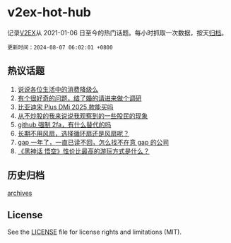 # v2ex-hot-hub

 记录[V2EX](https://www.v2ex.com/)从 2021-01-06 日至今的热门话题。每小时抓取一次数据，按天[归档](archives)。

`更新时间：2024-08-07 06:02:01 +0800`

## 热议话题

1. [说说各位生活中的消费降级么](https://www.v2ex.com/t/1062791)
1. [有个很好奇的问题，结了婚的请进来做个调研](https://www.v2ex.com/t/1062870)
1. [比亚迪宋 Plus DMi 2025 款能买吗](https://www.v2ex.com/t/1062816)
1. [从不炒股的我来说说我观察到的一些股民的现象](https://www.v2ex.com/t/1062876)
1. [github 强制 2fa，有什么替代的吗](https://www.v2ex.com/t/1062879)
1. [长期不用风扇，选择循环扇还是风扇呢？](https://www.v2ex.com/t/1062788)
1. [gap 一年了，一直已读不回，怎么找不在意 gap 的公司](https://www.v2ex.com/t/1062929)
1. [《黑神话 悟空》性价比最高的游玩方式是什么？](https://www.v2ex.com/t/1062892)

## 历史归档

[archives](archives)

## License

See the [LICENSE](LICENSE) file for license rights and limitations (MIT).
